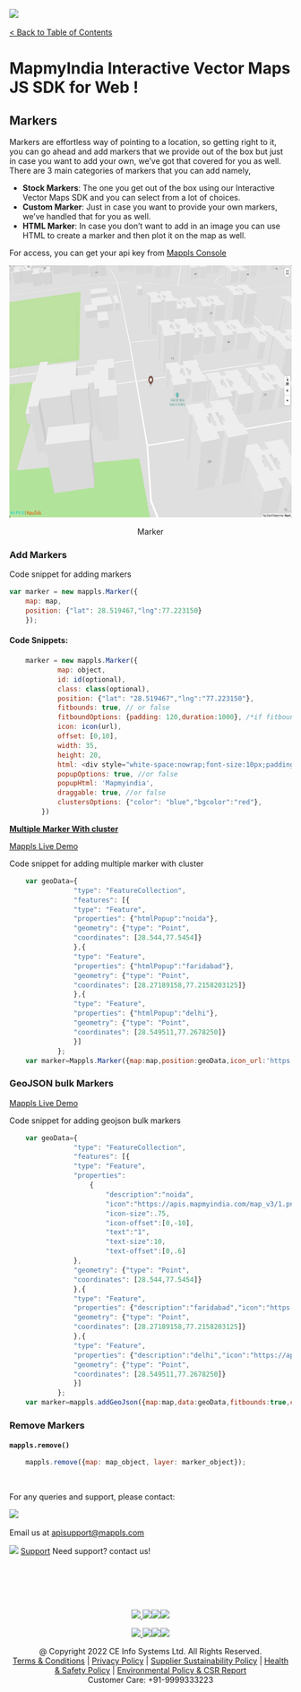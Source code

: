 [<img src="https://about.mappls.com/images/mappls-b-logo.svg" height="60"/> </p>](https://www.mapmyindia.com/api)
[< Back to Table of Contents](../../README.md)
# MapmyIndia Interactive Vector Maps JS SDK for Web !

## Markers


Markers are effortless way of pointing to a location, so getting right to it, you can go ahead and add markers that we provide out of the box but just in case you want to add your own, we’ve got that covered for you as well. There are 3 main categories of markers that you can add namely,  
-  **Stock Markers**: The one you get out of the box using our Interactive Vector Maps SDK and you can select from a lot of choices.  
-  **Custom Marker**: Just in case you want to provide your own markers, we’ve handled that for you as well.  
-  **HTML Marker**: In case you don’t want to add in an image you can use HTML to create a marker and then plot it on the map as well.

For access, you can get your api key from [Mappls Console](https://apis.mappls.com/console/)

[<img src="./../../assets/marker.png" height="450"/> </p>](https://about.mappls.com)
<p align="center">Marker</p>

### Add Markers
Code snippet for adding markers

```js
var marker = new mappls.Marker({
    map: map,
    position: {"lat": 28.519467,"lng":77.223150}
	});
```
#### Code Snippets:

```js
	marker = new mappls.Marker({
			map: object,
			id: id(optional),
			class: class(optional),
			position: {"lat": "28.519467","lng":"77.223150"},
			fitbounds: true, // or false
			fitboundOptions: {padding: 120,duration:1000}, /*if fitbound true*/
			icon: icon(url),
			offset: [0,10],
			width: 35,
			height: 20,
			html: <div style="white-space:nowrap;font-size:10px;padding l					eft:15px;color:#fff">Hello World</div>,
			popupOptions: true, //or false 
			popupHtml: 'Mapmyindia',
			draggable: true, //or false
			clustersOptions: {"color": "blue","bgcolor":"red"},
		})
```

[**Multiple Marker With cluster**](#Multiple-Marker-With-cluster)

[Mappls Live Demo](https://www.mapmyindia.com/api/advanced-maps/WebSDK-LiveDemo/multiple-marker) 

Code snippet for adding multiple marker with cluster

```js
    var geoData={
                "type": "FeatureCollection",
                "features": [{
                "type": "Feature",
                "properties": {"htmlPopup":"noida"},
                "geometry": {"type": "Point",
                "coordinates": [28.544,77.5454]}
                },{
                "type": "Feature",
                "properties": {"htmlPopup":"faridabad"},
                "geometry": {"type": "Point",
                "coordinates": [28.27189158,77.2158203125]}
                },{
                "type": "Feature",
                "properties": {"htmlPopup":"delhi"},
                "geometry": {"type": "Point",
                "coordinates": [28.549511,77.2678250]}
                }]
            };
    var marker=Mappls.Marker({map:map,position:geoData,icon_url:'https://apis.mapmyindia.com/map_v3/1.png',clusters:true,fitbounds:true,fitboundOptions:{padding: 120,duration:1000},popupOptions:{offset: {'bottom': [0, -20]}}});
```

### GeoJSON bulk Markers

[Mappls Live Demo](https://www.mapmyindia.com/api/advanced-maps/WebSDK-LiveDemo/addgeojson)

Code snippet for adding geojson bulk markers
```js
	var geoData={
				"type": "FeatureCollection",
				"features": [{
				"type": "Feature",
				"properties":
					{
						"description":"noida",
						"icon":"https://apis.mapmyindia.com/map_v3/1.png",
						"icon-size":.75,
						"icon-offset":[0,-10],
						"text":"1",
						"text-size":10,
						"text-offset":[0,.6]
				},
				"geometry": {"type": "Point",
				"coordinates": [28.544,77.5454]}
				},{
				"type": "Feature",
				"properties": {"description":"faridabad","icon":"https://apis.mapmyindia.com/map_v3/1.png"},
				"geometry": {"type": "Point",
				"coordinates": [28.27189158,77.2158203125]}
				},{
				"type": "Feature",
				"properties": {"description":"delhi","icon":"https://apis.mapmyindia.com/map_v3/1.png"},
				"geometry": {"type": "Point",
				"coordinates": [28.549511,77.2678250]}
				}]
			};
	var marker=mappls.addGeoJson({map:map,data:geoData,fitbounds:true,cType:0});
```


### Remove Markers

**`mappls.remove()`**

```js
	mappls.remove({map: map_object, layer: marker_object});
```


<br>

For any queries and support, please contact: 

[<img src="https://about.mappls.com/images/mappls-logo.svg" height="40"/> </p>](https://about.mappls.com/api/)
Email us at [apisupport@mappls.com](mailto:apisupport@mappls.com)


![](https://www.mapmyindia.com/api/img/icons/support.png)
[Support](https://about.mappls.com/contact/)
Need support? contact us!

<br></br>
<br></br>

[<p align="center"> <img src="https://www.mapmyindia.com/api/img/icons/stack-overflow.png"/> ](https://stackoverflow.com/questions/tagged/mappls-api)[![](https://www.mapmyindia.com/api/img/icons/blog.png)](https://about.mappls.com/blog/)[![](https://www.mapmyindia.com/api/img/icons/gethub.png)](https://github.com/Mappls-api)[<img src="https://mmi-api-team.s3.ap-south-1.amazonaws.com/API-Team/npm-logo.one-third%5B1%5D.png" height="40"/> </p>](https://www.npmjs.com/org/mapmyindia) 



[<p align="center"> <img src="https://www.mapmyindia.com/june-newsletter/icon4.png"/> ](https://www.facebook.com/Mapplsofficial)[![](https://www.mapmyindia.com/june-newsletter/icon2.png)](https://twitter.com/mappls)[![](https://www.mapmyindia.com/newsletter/2017/aug/llinkedin.png)](https://www.linkedin.com/company/mappls/)[![](https://www.mapmyindia.com/june-newsletter/icon3.png)](https://www.youtube.com/channel/UCAWvWsh-dZLLeUU7_J9HiOA)




<div align="center">@ Copyright 2022 CE Info Systems Ltd. All Rights Reserved.</div>

<div align="center"> <a href="https://about.mappls.com/api/terms-&-conditions">Terms & Conditions</a> | <a href="https://about.mappls.com/about/privacy-policy">Privacy Policy</a> | <a href="https://about.mappls.com/pdf/mapmyIndia-sustainability-policy-healt-labour-rules-supplir-sustainability.pdf">Supplier Sustainability Policy</a> | <a href="https://about.mappls.com/pdf/Health-Safety-Management.pdf">Health & Safety Policy</a> | <a href="https://about.mappls.com/pdf/Environment-Sustainability-Policy-CSR-Report.pdf">Environmental Policy & CSR Report</a>

<div align="center">Customer Care: +91-9999333223</div>
